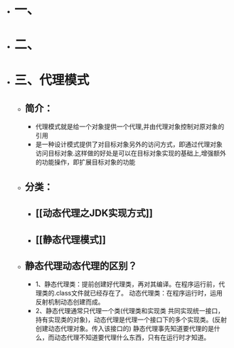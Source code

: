 - # 一、
- # 二、
- # 三、代理模式
	- ## 简介：
		- 代理模式就是给一个对象提供一个代理,并由代理对象控制对原对象的引用
		- 是一种设计模式提供了对目标对象另外的访问方式，即通过代理对象访问目标对象.这样做的好处是可以在目标对象实现的基础上,增强额外的功能操作，即扩展目标对象的功能
	- ## 分类：
		- ## [[动态代理之JDK实现方式]]
		- ## [[静态代理模式]]
	- ## 静态代理动态代理的区别？
		- 1、静态代理类：提前创建好代理类，再对其编译。在程序运行前，代理类的.class文件就已经存在了。
		  动态代理类：在程序运行时，运用反射机制动态创建而成。
		- 2、静态代理通常只代理一个类(代理类和实现类 共同实现统一接口，持有实现类的对象)，动态代理是代理一个接口下的多个实现类。(反射创建动态代理对象。传入该接口的)
		   静态代理事先知道要代理的是什么，而动态代理不知道要代理什么东西，只有在运行时才知道。